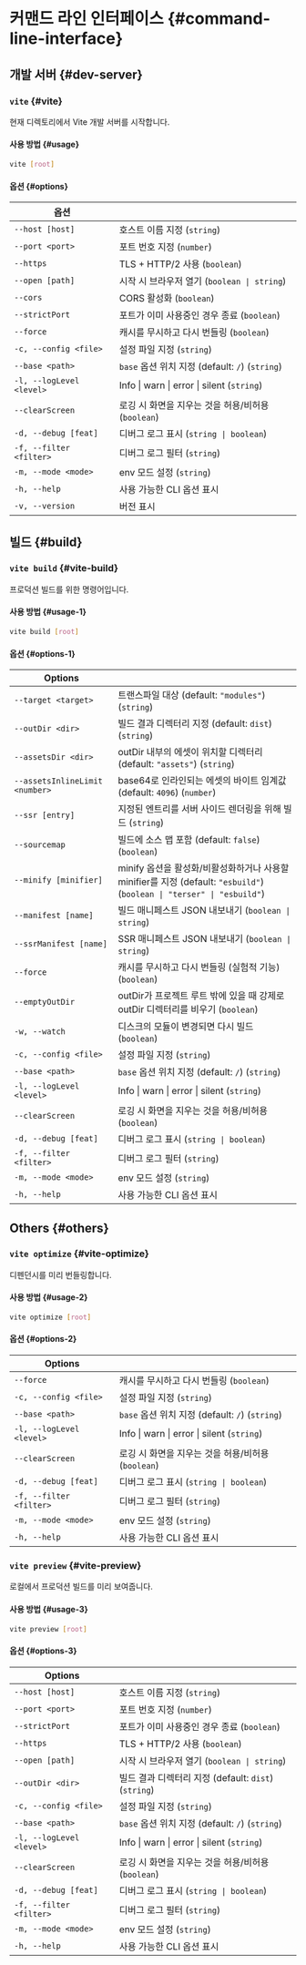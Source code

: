 # 커맨드 라인 인터페이스 {#command-line-interface}

## 개발 서버 {#dev-server}

### `vite` {#vite}

현재 디렉토리에서 Vite 개발 서버를 시작합니다.

#### 사용 방법 {#usage}

```bash
vite [root]
```

#### 옵션 {#options}

| 옵션                     |                                                    |
| ------------------------ | -------------------------------------------------- |
| `--host [host]`          | 호스트 이름 지정 (`string`)                        |
| `--port <port>`          | 포트 번호 지정 (`number`)                          |
| `--https`                | TLS + HTTP/2 사용 (`boolean`)                      |
| `--open [path]`          | 시작 시 브라우저 열기 (`boolean \| string`)        |
| `--cors`                 | CORS 활성화 (`boolean`)                            |
| `--strictPort`           | 포트가 이미 사용중인 경우 종료 (`boolean`)         |
| `--force`                | 캐시를 무시하고 다시 번들링 (`boolean`)            |
| `-c, --config <file>`    | 설정 파일 지정 (`string`)                          |
| `--base <path>`          | `base` 옵션 위치 지정 (default: `/`) (`string`)    |
| `-l, --logLevel <level>` | Info \| warn \| error \| silent (`string`)         |
| `--clearScreen`          | 로깅 시 화면을 지우는 것을 허용/비허용 (`boolean`) |
| `-d, --debug [feat]`     | 디버그 로그 표시 (`string \| boolean`)             |
| `-f, --filter <filter>`  | 디버그 로그 필터 (`string`)                        |
| `-m, --mode <mode>`      | env 모드 설정 (`string`)                           |
| `-h, --help`             | 사용 가능한 CLI 옵션 표시                          |
| `-v, --version`          | 버전 표시                                          |

## 빌드 {#build}

### `vite build` {#vite-build}

프로덕션 빌드를 위한 명령어입니다.

#### 사용 방법 {#usage-1}

```bash
vite build [root]
```

#### 옵션 {#options-1}

| Options                        |                                                                                                                        |
| ------------------------------ | ---------------------------------------------------------------------------------------------------------------------- |
| `--target <target>`            | 트랜스파일 대상 (default: `"modules"`) (`string`)                                                                      |
| `--outDir <dir>`               | 빌드 결과 디렉터리 지정 (default: `dist`) (`string`)                                                                   |
| `--assetsDir <dir>`            | outDir 내부의 에셋이 위치할 디렉터리 (default: `"assets"`) (`string`)                                                  |
| `--assetsInlineLimit <number>` | base64로 인라인되는 에셋의 바이트 임계값 (default: `4096`) (`number`)                                                  |
| `--ssr [entry]`                | 지정된 엔트리를 서버 사이드 렌더링을 위해 빌드 (`string`)                                                              |
| `--sourcemap`                  | 빌드에 소스 맵 포함 (default: `false`) (`boolean`)                                                                     |
| `--minify [minifier]`          | minify 옵션을 활성화/비활성화하거나 사용할 minifier를 지정 (default: `"esbuild"`) (`boolean \| "terser" \| "esbuild"`) |
| `--manifest [name]`            | 빌드 매니페스트 JSON 내보내기 (`boolean \| string`)                                                                    |
| `--ssrManifest [name]`         | SSR 매니페스트 JSON 내보내기 (`boolean \| string`)                                                                     |
| `--force`                      | 캐시를 무시하고 다시 번들링 (실험적 기능)(`boolean`)                                                                   |
| `--emptyOutDir`                | outDir가 프로젝트 루트 밖에 있을 때 강제로 outDir 디렉터리를 비우기 (`boolean`)                                        |
| `-w, --watch`                  | 디스크의 모듈이 변경되면 다시 빌드 (`boolean`)                                                                         |
| `-c, --config <file>`          | 설정 파일 지정 (`string`)                                                                                              |
| `--base <path>`                | `base` 옵션 위치 지정 (default: `/`) (`string`)                                                                        |
| `-l, --logLevel <level>`       | Info \| warn \| error \| silent (`string`)                                                                             |
| `--clearScreen`                | 로깅 시 화면을 지우는 것을 허용/비허용 (`boolean`)                                                                     |
| `-d, --debug [feat]`           | 디버그 로그 표시 (`string \| boolean`)                                                                                 |
| `-f, --filter <filter>`        | 디버그 로그 필터 (`string`)                                                                                            |
| `-m, --mode <mode>`            | env 모드 설정 (`string`)                                                                                               |
| `-h, --help`                   | 사용 가능한 CLI 옵션 표시                                                                                              |

## Others {#others}

### `vite optimize` {#vite-optimize}

디펜던시를 미리 번들링합니다.

#### 사용 방법 {#usage-2}

```bash
vite optimize [root]
```

#### 옵션 {#options-2}

| Options                  |                                                    |
| ------------------------ | -------------------------------------------------- |
| `--force`                | 캐시를 무시하고 다시 번들링 (`boolean`)            |
| `-c, --config <file>`    | 설정 파일 지정 (`string`)                          |
| `--base <path>`          | `base` 옵션 위치 지정 (default: `/`) (`string`)    |
| `-l, --logLevel <level>` | Info \| warn \| error \| silent (`string`)         |
| `--clearScreen`          | 로깅 시 화면을 지우는 것을 허용/비허용 (`boolean`) |
| `-d, --debug [feat]`     | 디버그 로그 표시 (`string \| boolean`)             |
| `-f, --filter <filter>`  | 디버그 로그 필터 (`string`)                        |
| `-m, --mode <mode>`      | env 모드 설정 (`string`)                           |
| `-h, --help`             | 사용 가능한 CLI 옵션 표시                          |

### `vite preview` {#vite-preview}

로컬에서 프로덕션 빌드를 미리 보여줍니다.

#### 사용 방법 {#usage-3}

```bash
vite preview [root]
```

#### 옵션 {#options-3}

| Options                  |                                                     |
| ------------------------ | --------------------------------------------------- |
| `--host [host]`          | 호스트 이름 지정 (`string`)                         |
| `--port <port>`          | 포트 번호 지정 (`number`)                           |
| `--strictPort`           | 포트가 이미 사용중인 경우 종료 (`boolean`)          |
| `--https`                | TLS + HTTP/2 사용 (`boolean`)                       |
| `--open [path]`          | 시작 시 브라우저 열기 (`boolean \| string`)         |
| `--outDir <dir>`         | 빌드 결과 디렉터리 지정 (default: `dist`)(`string`) |
| `-c, --config <file>`    | 설정 파일 지정 (`string`)                           |
| `--base <path>`          | `base` 옵션 위치 지정 (default: `/`) (`string`)     |
| `-l, --logLevel <level>` | Info \| warn \| error \| silent (`string`)          |
| `--clearScreen`          | 로깅 시 화면을 지우는 것을 허용/비허용 (`boolean`)  |
| `-d, --debug [feat]`     | 디버그 로그 표시 (`string \| boolean`)              |
| `-f, --filter <filter>`  | 디버그 로그 필터 (`string`)                         |
| `-m, --mode <mode>`      | env 모드 설정 (`string`)                            |
| `-h, --help`             | 사용 가능한 CLI 옵션 표시                           |